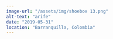 ```yaml
---
image-url: "/assets/img/shoebox 13.png"
alt-text: "arife"
date: "2019-05-31"
location: "Barranquilla, Colombia"
---
```


